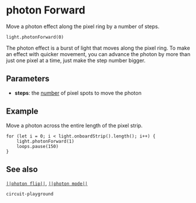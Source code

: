 # photon Forward

Move a photon effect along the pixel ring by a number of steps.

```sig
light.photonForward(0)
```

The photon effect is a burst of light that moves along the pixel ring. To make
an effect with quicker movement, you can advance the photon by more than just
one pixel at a time, just make the step number bigger.

## Parameters

* **steps**: the [number](/types/number) of pixel spots to move the photon

## Example

Move a photon across the entire length of the pixel strip.

```blocks
for (let i = 0; i < light.onboardStrip().length(); i++) {
    light.photonForward(1)
    loops.pause(150)
}
```
## See also

[``||photon flip||``](/reference/light//photon-flip),
[``||photon mode||``](/reference/light/set-photon-mode)

```package
circuit-playground
```


